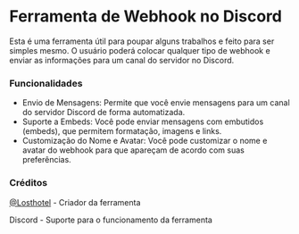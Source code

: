 # Ferramenta de Webhook no Discord

Esta é uma ferramenta útil para poupar alguns trabalhos e feito para ser simples mesmo. O usuário poderá colocar qualquer tipo de webhook e enviar as informações para um canal do servidor no Discord.

### Funcionalidades

- Envio de Mensagens: Permite que você envie mensagens para um canal do servidor Discord de forma automatizada.
- Suporte a Embeds: Você pode enviar mensagens com embutidos (embeds), que permitem formatação, imagens e links.
- Customização do Nome e Avatar: Você pode customizar o nome e avatar do webhook para que apareçam de acordo com suas preferências.

### Créditos
[@Losthotel](https://github.com/losthotel) - Criador da ferramenta

Discord - Suporte para o funcionamento da ferramenta
